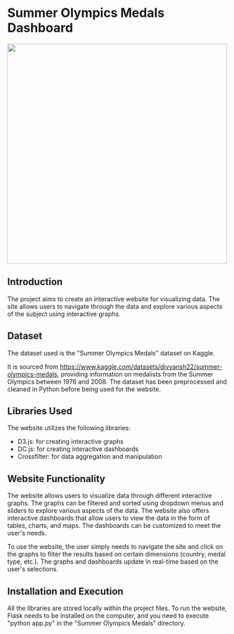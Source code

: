 # Summer Olympics Medals Dashboard

<img src="https://media.giphy.com/media/v1.Y2lkPTc5MGI3NjExZ3ZiNDYxbnJ0cWNtc3dlZGxiOW42OWNhbzgyM25xNzBiYTdib25zMSZlcD12MV9pbnRlcm5hbF9naWZfYnlfaWQmY3Q9Zw/hAdh3tyP2SxKVlPaTL/giphy.gif" width=500, height=500/>

## Introduction

The project aims to create an interactive website for visualizing data.
The site allows users to navigate through the data and explore various aspects of the subject using interactive graphs.

## Dataset

The dataset used is the "Summer Olympics Medals" dataset on Kaggle.

It is sourced from https://www.kaggle.com/datasets/divyansh22/summer-olympics-medals, providing information on medalists from the Summer Olympics between 1976 and 2008. The dataset has been preprocessed and cleaned in Python before being used for the website.

## Libraries Used

The website utilizes the following libraries:

- D3.js: for creating interactive graphs
- DC.js: for creating interactive dashboards
- Crossfilter: for data aggregation and manipulation

## Website Functionality

The website allows users to visualize data through different interactive graphs. The graphs can be filtered and sorted using dropdown menus and sliders to explore various aspects of the data.
The website also offers interactive dashboards that allow users to view the data in the form of tables, charts, and maps.
The dashboards can be customized to meet the user's needs.

To use the website, the user simply needs to navigate the site and click on the graphs to filter the results based on certain dimensions (country, medal type, etc.). The graphs and dashboards update in real-time based on the user's selections.

## Installation and Execution

All the libraries are stored locally within the project files.
To run the website, Flask needs to be installed on the computer, and you need to execute "python app.py" in the "Summer Olympics Medals" directory.
